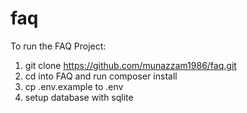 # faq

To run the FAQ Project:

1. git clone https://github.com/munazzam1986/faq.git
2. cd into FAQ and run composer install
3. cp .env.example to .env
4. setup database with sqlite 